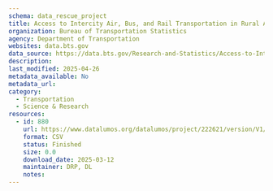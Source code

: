 ```yaml
---
schema: data_rescue_project 
title: Access to Intercity Air, Bus, and Rail Transportation in Rural Areas
organization: Bureau of Transportation Statistics
agency: Department of Transportation
websites: data.bts.gov
data_source: https://data.bts.gov/Research-and-Statistics/Access-to-Intercity-Air-Bus-and-Rail-Transportatio/m2bh-93w3/about_data
description: 
last_modified: 2025-04-26
metadata_available: No
metadata_url: 
category:
  - Transportation 
  - Science & Research 
resources:
  - id: 880
    url: https://www.datalumos.org/datalumos/project/222621/version/V1/view
    format: CSV
    status: Finished
    size: 0.0
    download_date: 2025-03-12
    maintainer: DRP, DL
    notes: 
---
```

